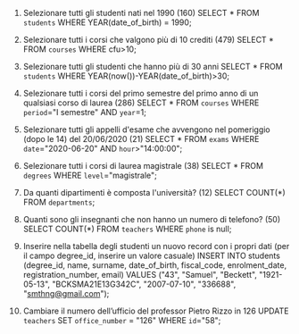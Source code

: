 1. Selezionare tutti gli studenti nati nel 1990 (160)
SELECT *
FROM `students`
WHERE YEAR(date_of_birth) = 1990;


2. Selezionare tutti i corsi che valgono più di 10 crediti (479)
SELECT *
FROM `courses`
WHERE cfu>10;


3. Selezionare tutti gli studenti che hanno più di 30 anni
SELECT *
FROM `students`
WHERE YEAR(now())-YEAR(date_of_birth)>30;


4. Selezionare tutti i corsi del primo semestre del primo anno di un qualsiasi corso di laurea (286)
SELECT *
FROM `courses`
WHERE `period`="I semestre" AND `year`=1;


5. Selezionare tutti gli appelli d'esame che avvengono nel pomeriggio (dopo le 14) del 20/06/2020 (21)
SELECT *
FROM `exams`
WHERE `date`="2020-06-20" AND `hour`>"14:00:00";


6. Selezionare tutti i corsi di laurea magistrale (38)
SELECT *
FROM `degrees`
WHERE `level`="magistrale";


7. Da quanti dipartimenti è composta l'università? (12)
SELECT COUNT(*)
FROM `departments`;


8. Quanti sono gli insegnanti che non hanno un numero di telefono? (50)
SELECT COUNT(*)
FROM `teachers`
WHERE `phone` is null;


9. Inserire nella tabella degli studenti un nuovo record con i propri dati (per il campo degree_id, inserire un valore casuale)
INSERT INTO students (degree_id, name, surname, date_of_birth, fiscal_code, enrolment_date, registration_number, email)
VALUES ("43", "Samuel", "Beckett", "1921-05-13", "BCKSMA21E13G342C", "2007-07-10", "336688", "smthng@gmail.com");


10. Cambiare il numero dell’ufficio del professor Pietro Rizzo in 126
UPDATE `teachers`
SET `office_number` = "126"
WHERE `id`="58";